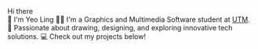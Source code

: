 Hi there                                                                                                                                                                                                                
👋 I'm Yeo Ling
🙋‍♂️ I'm a Graphics and Multimedia Software student at [UTM](https://www.utm.my/).  
🌟 Passionate about drawing, designing, and exploring innovative tech solutions. 
💻 Check out my projects below!
